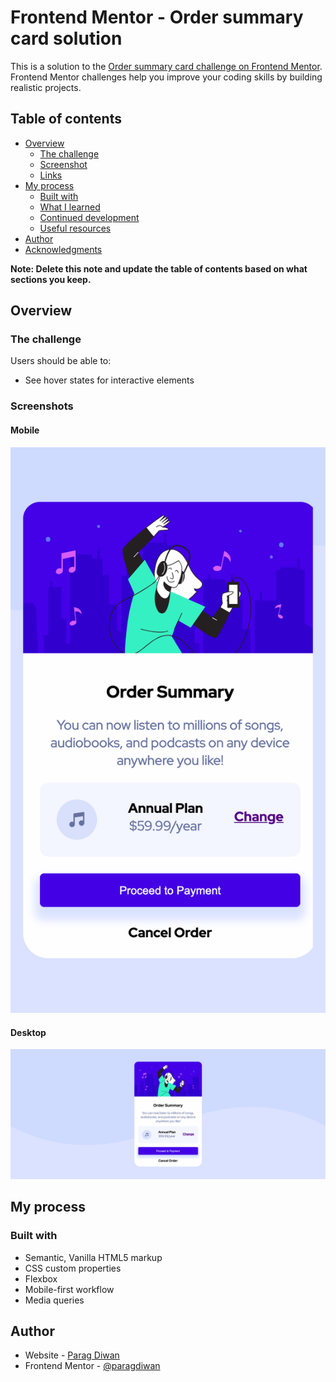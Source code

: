 # Frontend Mentor - Order summary card solution

This is a solution to the [Order summary card challenge on Frontend Mentor](https://www.frontendmentor.io/challenges/order-summary-component-QlPmajDUj). Frontend Mentor challenges help you improve your coding skills by building realistic projects. 

## Table of contents

- [Overview](#overview)
  - [The challenge](#the-challenge)
  - [Screenshot](#screenshot)
  - [Links](#links)
- [My process](#my-process)
  - [Built with](#built-with)
  - [What I learned](#what-i-learned)
  - [Continued development](#continued-development)
  - [Useful resources](#useful-resources)
- [Author](#author)
- [Acknowledgments](#acknowledgments)

**Note: Delete this note and update the table of contents based on what sections you keep.**

## Overview

### The challenge

Users should be able to:

- See hover states for interactive elements

### Screenshots

#### Mobile
![](./screens/_Users_mobile.png)

#### Desktop
![](./screens/_Users_desktop.png)



## My process

### Built with

- Semantic, Vanilla HTML5 markup
- CSS custom properties
- Flexbox
- Mobile-first workflow
- Media queries


## Author

- Website - [Parag Diwan](https://github.com/paragdiwan)
- Frontend Mentor - [@paragdiwan](https://www.frontendmentor.io/profile/yourusername)



